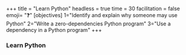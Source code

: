 +++
title = "Learn Python"
headless = true
time = 30
facilitation = false
emoji= "❓"
[objectives]
    1="Identify and explain why someone may use Python"
    2="Write a zero-dependencies Python program"
    3="Use a dependency in a Python program"
+++

### Learn Python
